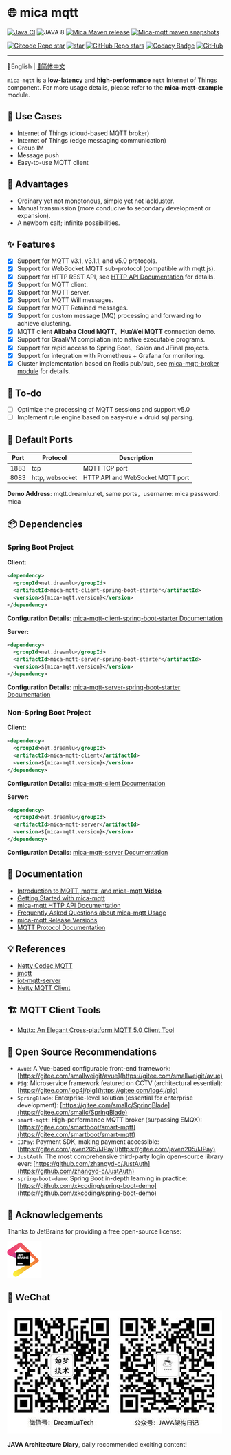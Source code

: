 # 🌐 mica mqtt
[![Java CI](https://github.com/lets-mica/mica-mqtt/workflows/Java%20CI/badge.svg)](https://github.com/lets-mica/mica-mqtt/actions)
![JAVA 8](https://img.shields.io/badge/JDK-1.8+-brightgreen.svg)
[![Mica Maven release](https://img.shields.io/nexus/r/https/oss.sonatype.org/net.dreamlu/mica-mqtt-codec.svg?style=flat-square)](https://central.sonatype.com/artifact/net.dreamlu/mica-mqtt-codec/versions)
[![Mica-mqtt maven snapshots](https://img.shields.io/nexus/s/https/oss.sonatype.org/net.dreamlu/mica-mqtt-codec.svg?style=flat-square)](https://oss.sonatype.org/content/repositories/snapshots/net/dreamlu/mica-mqtt-codec/)

[![Gitcode Repo star](https://img.shields.io/badge/GitCode-GStar-red)](https://gitcode.com/mica/mica-mqtt)
[![star](https://gitee.com/596392912/mica-mqtt/badge/star.svg?theme=dark)](https://gitee.com/596392912/mica-mqtt/stargazers)
[![GitHub Repo stars](https://img.shields.io/github/stars/lets-mica/mica-mqtt?label=Github%20Stars)](https://github.com/lets-mica/mica-mqtt)
[![Codacy Badge](https://app.codacy.com/project/badge/Grade/30dad82f79f34e41bafbc3cef6b68fc3)](https://www.codacy.com/gh/lets-mica/mica-mqtt/dashboard?utm_source=github.com&amp;utm_medium=referral&amp;utm_content=lets-mica/mica-mqtt&amp;utm_campaign=Badge_Grade)
[![GitHub](https://img.shields.io/github/license/lets-mica/mica-mqtt.svg?style=flat-square)](https://github.com/lets-mica/mica-mqtt/blob/master/LICENSE)

---

📖English | [📖简体中文](README.md)

`mica-mqtt` is a **low-latency** and **high-performance** `mqtt` Internet of Things component. For more usage details, please refer to the **mica-mqtt-example** module.

## 🍱 Use Cases

- Internet of Things (cloud-based MQTT broker)
- Internet of Things (edge messaging communication)
- Group IM
- Message push
- Easy-to-use MQTT client

## 🚀 Advantages
- Ordinary yet not monotonous, simple yet not lackluster.
- Manual transmission (more conducive to secondary development or expansion).
- A newborn calf; infinite possibilities.

## ✨ Features
- [x] Support for MQTT v3.1, v3.1.1, and v5.0 protocols.
- [x] Support for WebSocket MQTT sub-protocol (compatible with mqtt.js).
- [x] Support for HTTP REST API, see [HTTP API Documentation](docs/http-api.md) for details.
- [x] Support for MQTT client.
- [x] Support for MQTT server.
- [x] Support for MQTT Will messages.
- [x] Support for MQTT Retained messages.
- [x] Support for custom message (MQ) processing and forwarding to achieve clustering.
- [x] MQTT client **Alibaba Cloud MQTT**、**HuaWei MQTT** connection demo.
- [x] Support for GraalVM compilation into native executable programs.
- [x] Support for rapid access to Spring Boot、Solon and JFinal projects.
- [x] Support for integration with Prometheus + Grafana for monitoring.
- [x] Cluster implementation based on Redis pub/sub, see [mica-mqtt-broker module](mica-mqtt-broker) for details.

## 🌱 To-do

- [ ] Optimize the processing of MQTT sessions and support v5.0
- [ ] Implement rule engine based on easy-rule + druid sql parsing.

## 🚨 Default Ports

| Port | Protocol        | Description                      |
| ---- | --------------- | -------------------------------- |
| 1883 | tcp             | MQTT TCP port                    |
| 8083 | http, websocket | HTTP API and WebSocket MQTT port |

**Demo Address**: mqtt.dreamlu.net, same ports，username: mica password: mica

## 📦️ Dependencies

### Spring Boot Project
**Client:**
```xml
<dependency>
  <groupId>net.dreamlu</groupId>
  <artifactId>mica-mqtt-client-spring-boot-starter</artifactId>
  <version>${mica-mqtt.version}</version>
</dependency>
```

**Configuration Details**: [mica-mqtt-client-spring-boot-starter Documentation](starter/mica-mqtt-client-spring-boot-starter/README.md)

**Server:**
```xml
<dependency>
  <groupId>net.dreamlu</groupId>
  <artifactId>mica-mqtt-server-spring-boot-starter</artifactId>
  <version>${mica-mqtt.version}</version>
</dependency>
```

**Configuration Details**: [mica-mqtt-server-spring-boot-starter Documentation](starter/mica-mqtt-server-spring-boot-starter/README.md)

### Non-Spring Boot Project

**Client:**
```xml
<dependency>
  <groupId>net.dreamlu</groupId>
  <artifactId>mica-mqtt-client</artifactId>
  <version>${mica-mqtt.version}</version>
</dependency>
```

**Configuration Details**: [mica-mqtt-client Documentation](mica-mqtt-client/README.md)

**Server:**
```xml
<dependency>
  <groupId>net.dreamlu</groupId>
  <artifactId>mica-mqtt-server</artifactId>
  <version>${mica-mqtt.version}</version>
</dependency>
```

**Configuration Details**: [mica-mqtt-server Documentation](mica-mqtt-server/README.md)

## 📝 Documentation
- [Introduction to MQTT, mqttx, and mica-mqtt **Video**](https://www.bilibili.com/video/BV1wv4y1F7Av/)
- [Getting Started with mica-mqtt](example/README.md)
- [mica-mqtt HTTP API Documentation](docs/http-api.md)
- [Frequently Asked Questions about mica-mqtt Usage](https://gitee.com/596392912/mica-mqtt/issues/I45GO7)
- [mica-mqtt Release Versions](CHANGELOG.md)
- [MQTT Protocol Documentation](https://github.com/mcxiaoke/mqtt)

## 💡 References
- [Netty Codec MQTT](https://github.com/netty/netty/tree/4.1/codec-mqtt)
- [jmqtt](https://github.com/Cicizz/jmqtt)
- [iot-mqtt-server](https://gitee.com/recallcode/iot-mqtt-server)
- [Netty MQTT Client](https://github.com/jetlinks/netty-mqtt-client)

## 🏗️ MQTT Client Tools
- [Mqttx: An Elegant Cross-platform MQTT 5.0 Client Tool](https://mqttx.app)

## 🍻 Open Source Recommendations
- `Avue`: A Vue-based configurable front-end framework: [https://gitee.com/smallweigit/avue](https://gitee.com/smallweigit/avue)
- `Pig`: Microservice framework featured on CCTV (architectural essential): [https://gitee.com/log4j/pig](https://gitee.com/log4j/pig)
- `SpringBlade`: Enterprise-level solution (essential for enterprise development): [https://gitee.com/smallc/SpringBlade](https://gitee.com/smallc/SpringBlade)
- `smart-mqtt`: High-performance MQTT broker (surpassing EMQX): [https://gitee.com/smartboot/smart-mqtt](https://gitee.com/smartboot/smart-mqtt)
- `IJPay`: Payment SDK, making payment accessible: [https://gitee.com/javen205/IJPay](https://gitee.com/javen205/IJPay)
- `JustAuth`: The most comprehensive third-party login open-source library ever: [https://github.com/zhangyd-c/JustAuth](https://github.com/zhangyd-c/JustAuth)
- `spring-boot-demo`: Spring Boot in-depth learning in practice: [https://github.com/xkcoding/spring-boot-demo](https://github.com/xkcoding/spring-boot-demo)

## 💚 Acknowledgements
Thanks to JetBrains for providing a free open-source license:

[![JetBrains](docs/img/jetbrains.png)](https://www.jetbrains.com/?from=mica-mqtt)

## 📱 WeChat

![DreamLuTech](docs/img/dreamlu-weixin.jpg)

**JAVA Architecture Diary**, daily recommended exciting content!